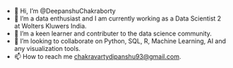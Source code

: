 - 👋 Hi, I’m @DeepanshuChakraborty
- 👀 I’m a data enthusiast and I am currently working as a Data Scientist 2 at Wolters Kluwers India.
- 🌱 I’m a keen learner and contributer to the data science community.
- 💞️ I’m looking to collaborate on Python, SQL, R, Machine Learning, AI and any visualization tools.
- 📫 How to reach me chakravartydipanshu93@gmail.com.


<!---
Deepanshu14111993/Deepanshu14111993 is a ✨ special ✨ repository because its `README.md` (this file) appears on your GitHub profile.
You can click the Preview link to take a look at your changes.
--->
